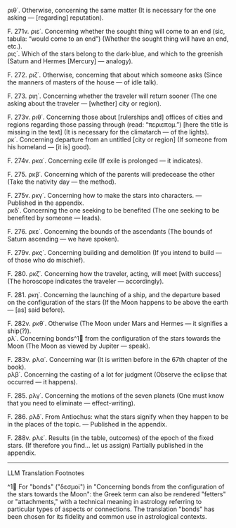 ριθ΄. Otherwise, concerning the same matter (It is necessary for the one asking — [regarding] reputation).

F. 271v. ριε΄. Concerning whether the sought thing will come to an end (sic, tabula: “would come to an end”) (Whether the sought thing will have an end, etc.).  
ρις΄. Which of the stars belong to the dark-blue, and which to the greenish (Saturn and Hermes [Mercury] — analogy).

F. 272. ριζ΄. Otherwise, concerning that about which someone asks (Since the manners of masters of the house — of idle talk).

F. 273. ριη΄. Concerning whether the traveler will return sooner (The one asking about the traveler — [whether] city or region).

F. 273v. ριθ΄. Concerning those about [rulerships and] offices of cities and regions regarding those passing through (read: “περιεπομ.”) [here the title is missing in the text] (It is necessary for the climatarch — of the lights).  
ρκ΄. Concerning departure from an untitled [city or region] (If someone from his homeland — [it is] good).

F. 274v. ρκα΄. Concerning exile (If exile is prolonged — it indicates).

F. 275. ρκβ΄. Concerning which of the parents will predecease the other (Take the nativity day — the method).

F. 275v. ρκγ΄. Concerning how to make the stars into characters. — Published in the appendix.  
ρκδ΄. Concerning the one seeking to be benefited (The one seeking to be benefited by someone — leads).

F. 276. ρκε΄. Concerning the bounds of the ascendants (The bounds of Saturn ascending — we have spoken).

F. 279v. ρκς΄. Concerning building and demolition (If you intend to build — of those who do mischief).

F. 280. ρκζ΄. Concerning how the traveler, acting, will meet [with success] (The horoscope indicates the traveler — accordingly).

F. 281. ρκη΄. Concerning the launching of a ship, and the departure based on the configuration of the stars (If the Moon happens to be above the earth — [as] said before).

F. 282v. ρκθ΄. Otherwise (The Moon under Mars and Hermes — it signifies a ship(?)).  
ρλ΄. Concerning bonds^1🤖 from the configuration of the stars towards the Moon (The Moon as viewed by Jupiter — speak).

F. 283v. ρλα΄. Concerning war (It is written before in the 67th chapter of the book).  
ρλβ΄. Concerning the casting of a lot for judgment (Observe the eclipse that occurred — it happens).

F. 285. ρλγ΄. Concerning the motions of the seven planets (One must know that you need to eliminate — effect-writing).

F. 286. ρλδ΄. From Antiochus: what the stars signify when they happen to be in the places of the topic. — Published in the appendix.

F. 288v. ρλε΄. Results (in the table, outcomes) of the epoch of the fixed stars. (If therefore you find… let us assign) Partially published in the appendix.

---

LLM Translation Footnotes

^1🤖 For "bonds" ("δεσμοί") in "Concerning bonds from the configuration of the stars towards the Moon": the Greek term can also be rendered "fetters" or "attachments," with a technical meaning in astrology referring to particular types of aspects or connections. The translation "bonds" has been chosen for its fidelity and common use in astrological contexts.